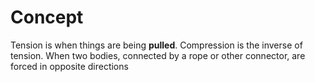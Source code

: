 # Concept
Tension is when things are being **pulled**. Compression is the inverse of tension. When two bodies, connected by a rope or other connector, are forced in opposite directions 